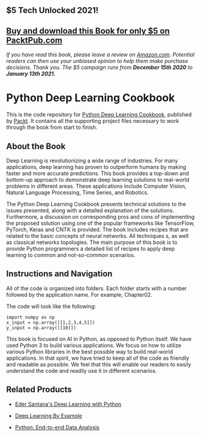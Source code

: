 ## $5 Tech Unlocked 2021!
[Buy and download this Book for only $5 on PacktPub.com](https://www.packtpub.com/product/python-deep-learning-cookbook/9781787125193)
-----
*If you have read this book, please leave a review on [Amazon.com](https://www.amazon.com/gp/product/178712519X).     Potential readers can then use your unbiased opinion to help them make purchase decisions. Thank you. The $5 campaign         runs from __December 15th 2020__ to __January 13th 2021.__*

# Python Deep Learning Cookbook
This is the code repository for [Python Deep Learning Cookbook](https://www.packtpub.com/big-data-and-business-intelligence/python-deep-learning-cookbook?utm_source=github&utm_medium=repository&utm_campaign=9781787125193), published by [Packt](https://www.packtpub.com/?utm_source=github). It contains all the supporting project files necessary to work through the book from start to finish.
## About the Book
Deep Learning is revolutionizing a wide range of industries. For many applications, deep learning has proven to outperform humans by making faster and more accurate predictions. This book provides a top-down and bottom-up approach to demonstrate deep learning solutions to real-world problems in different areas. These applications include Computer Vision, Natural Language Processing, Time Series, and Robotics.

The Python Deep Learning Cookbook presents technical solutions to the issues presented, along with a detailed explanation of the solutions. Furthermore, a discussion on corresponding pros and cons of implementing the proposed solution using one of the popular frameworks like TensorFlow, PyTorch, Keras and CNTK is provided. The book includes recipes that are related to the basic concepts of neural networks. All techniques s, as well as classical networks topologies. The main purpose of this book is to provide Python programmers a detailed list of recipes to apply deep learning to common and not-so-common scenarios.

## Instructions and Navigation
All of the code is organized into folders. Each folder starts with a number followed by the application name. For example, Chapter02.



The code will look like the following:
```
import numpy as np
x_input = np.array([[1,2,3,4,5]])
y_input = np.array([[10]])
```

This book is focused on AI in Python, as opposed to Python itself. We have used Python 3
to build various applications. We focus on how to utilize various Python libraries in the best
possible way to build real-world applications. In that spirit, we have tried to keep all of the
code as friendly and readable as possible. We feel that this will enable our readers to easily
understand the code and readily use it in different scenarios.

## Related Products
* [Eder Santana's Deep Learning with Python](https://www.packtpub.com/application-development/eder-santanas-deep-learning-python?utm_source=github&utm_medium=repository&utm_campaign=9781787280465)

* [Deep Learning By Example](https://www.packtpub.com/big-data-and-business-intelligence/deep-learning-example?utm_source=github&utm_medium=repository&utm_campaign=9781788399906)

* [Python: End-to-end Data Analysis](https://www.packtpub.com/big-data-and-business-intelligence/python-end-end-data-analysis?utm_source=github&utm_medium=repository&utm_campaign=9781788394697)
